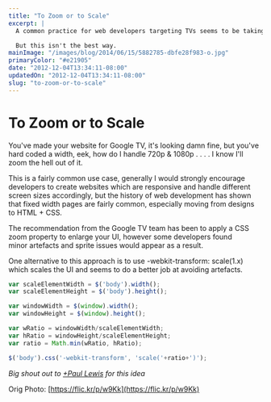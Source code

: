 ```yaml
---
title: "To Zoom or to Scale"
excerpt: |
  A common practice for web developers targeting TVs seems to be taking the 720p UI and simply zooming in on it to fill a 1080p screen.

  But this isn't the best way.
mainImage: "/images/blog/2014/06/15/5882785-dbfe28f983-o.jpg"
primaryColor: "#e21905"
date: "2012-12-04T13:34:11-08:00"
updatedOn: "2012-12-04T13:34:11-08:00"
slug: "to-zoom-or-to-scale"
---
```


# To Zoom or to Scale

You've made your website for Google TV, it's looking damn fine, but you've hard coded a width, eek, how do I handle 720p & 1080p . . . . I know I'll zoom the hell out of it.

This is a fairly common use case, generally I would strongly encourage developers to create websites which are responsive and handle different screen sizes accordingly, but the history of web development has shown that fixed width pages are fairly common, especially moving from designs to HTML + CSS.

The recommendation from the Google TV team has been to apply a CSS zoom property to enlarge your UI, however some developers found minor artefacts and sprite issues would appear as a result.

One alternative to this approach is to use -webkit-transform: scale(1.x) which scales the UI and seems to do a better job at avoiding artefacts.

```javascript
var scaleElementWidth = $('body').width();
var scaleElementHeight = $('body').height();

var windowWidth = $(window).width();
var windowHeight = $(window).height();

var wRatio = windowWidth/scaleElementWidth;
var hRatio = windowHeight/scaleElementHeight;
var ratio = Math.min(wRatio, hRatio);

$('body').css('-webkit-transform', 'scale('+ratio+')');
```

_Big shout out to [+Paul Lewis](https://plus.google.com/105201233571140699617/posts) for this idea_

Orig Photo: [https://flic.kr/p/w9Kk](https://flic.kr/p/w9Kk)
